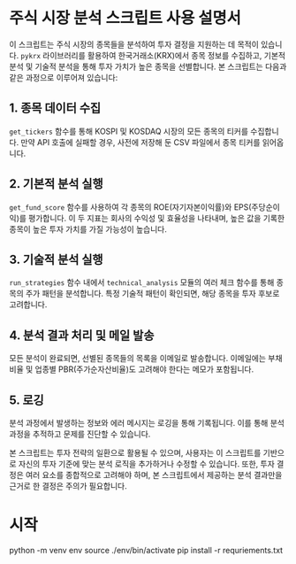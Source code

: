 # 주식 시장 분석 스크립트 사용 설명서

이 스크립트는 주식 시장의 종목들을 분석하여 투자 결정을 지원하는 데 목적이 있습니다. `pykrx` 라이브러리를 활용하여 한국거래소(KRX)에서 종목 정보를 수집하고, 기본적 분석 및 기술적 분석을 통해 투자 가치가 높은 종목을 선별합니다. 본 스크립트는 다음과 같은 과정으로 이루어져 있습니다:

## 1. 종목 데이터 수집
`get_tickers` 함수를 통해 KOSPI 및 KOSDAQ 시장의 모든 종목의 티커를 수집합니다. 만약 API 호출에 실패할 경우, 사전에 저장해 둔 CSV 파일에서 종목 티커를 읽어옵니다.

## 2. 기본적 분석 실행
`get_fund_score` 함수를 사용하여 각 종목의 ROE(자기자본이익률)와 EPS(주당순이익)를 평가합니다. 이 두 지표는 회사의 수익성 및 효율성을 나타내며, 높은 값을 기록한 종목이 높은 투자 가치를 가질 가능성이 높습니다.

## 3. 기술적 분석 실행
`run_strategies` 함수 내에서 `technical_analysis` 모듈의 여러 체크 함수를 통해 종목의 주가 패턴을 분석합니다. 특정 기술적 패턴이 확인되면, 해당 종목을 투자 후보로 고려합니다.

## 4. 분석 결과 처리 및 메일 발송
모든 분석이 완료되면, 선별된 종목들의 목록을 이메일로 발송합니다. 이메일에는 부채비율 및 업종별 PBR(주가순자산비율)도 고려해야 한다는 메모가 포함됩니다.

## 5. 로깅
분석 과정에서 발생하는 정보와 에러 메시지는 로깅을 통해 기록됩니다. 이를 통해 분석 과정을 추적하고 문제를 진단할 수 있습니다.

본 스크립트는 투자 전략의 일환으로 활용될 수 있으며, 사용자는 이 스크립트를 기반으로 자신의 투자 기준에 맞는 분석 로직을 추가하거나 수정할 수 있습니다. 또한, 투자 결정은 여러 요소를 종합적으로 고려해야 하며, 본 스크립트에서 제공하는 분석 결과만을 근거로 한 결정은 주의가 필요합니다.

# 시작
python -m venv env
source ./env/bin/activate
pip install -r requriements.txt
